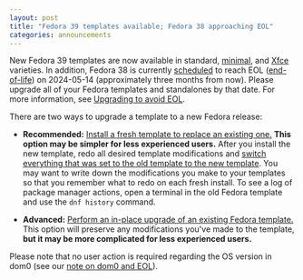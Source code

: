 ```yaml
---
layout: post
title: "Fedora 39 templates available; Fedora 38 approaching EOL"
categories: announcements
---
```


New Fedora 39 templates are now available in standard, [minimal](/doc/templates/minimal/), and [Xfce](/doc/templates/xfce/) varieties. In addition, Fedora 38 is currently [scheduled](https://fedorapeople.org/groups/schedule/f-38/f-38-key-tasks.html) to reach EOL ([end-of-life](https://fedoraproject.org/wiki/End_of_life)) on 2024-05-14 (approximately three months from now). Please upgrade all of your Fedora templates and standalones by that date. For more information, see [Upgrading to avoid EOL](/doc/how-to-update/#upgrading-to-avoid-eol).

There are two ways to upgrade a template to a new Fedora release:

- **Recommended:** [Install a fresh template to replace an existing one.](/doc/templates/fedora/#installing) **This option may be simpler for less experienced users.** After you install the new template, redo all desired template modifications and [switch everything that was set to the old template to the new template](/doc/templates/#switching). You may want to write down the modifications you make to your templates so that you remember what to redo on each fresh install. To see a log of package manager actions, open a terminal in the old Fedora template and use the `dnf history` command.

- **Advanced:** [Perform an in-place upgrade of an existing Fedora template.](/doc/templates/fedora/in-place-upgrade/) This option will preserve any modifications you've made to the template, **but it may be more complicated for less experienced users.**

Please note that no user action is required regarding the OS version in dom0 (see our [note on dom0 and EOL](/doc/supported-releases/#note-on-dom0-and-eol)).
